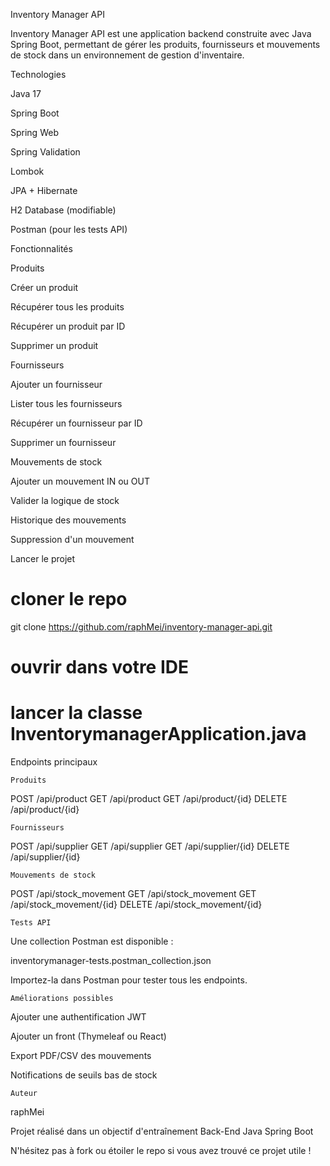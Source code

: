 Inventory Manager API

Inventory Manager API est une application backend construite avec Java Spring Boot, permettant de gérer les produits, fournisseurs et mouvements de stock dans un environnement de gestion d'inventaire.

Technologies

Java 17

Spring Boot

Spring Web

Spring Validation

Lombok

JPA + Hibernate

H2 Database (modifiable)

Postman (pour les tests API)

Fonctionnalités

Produits

Créer un produit

Récupérer tous les produits

Récupérer un produit par ID

Supprimer un produit

Fournisseurs

Ajouter un fournisseur

Lister tous les fournisseurs

Récupérer un fournisseur par ID

Supprimer un fournisseur

Mouvements de stock

Ajouter un mouvement IN ou OUT

Valider la logique de stock

Historique des mouvements

Suppression d'un mouvement

Lancer le projet

# cloner le repo
git clone https://github.com/raphMei/inventory-manager-api.git

# ouvrir dans votre IDE
# lancer la classe InventorymanagerApplication.java

Endpoints principaux

    Produits

POST /api/product
GET /api/product
GET /api/product/{id}
DELETE /api/product/{id}

    Fournisseurs

POST /api/supplier
GET /api/supplier
GET /api/supplier/{id}
DELETE /api/supplier/{id}

    Mouvements de stock

POST /api/stock_movement
GET /api/stock_movement
GET /api/stock_movement/{id}
DELETE /api/stock_movement/{id}

    Tests API

Une collection Postman est disponible :

inventorymanager-tests.postman_collection.json

Importez-la dans Postman pour tester tous les endpoints.

    Améliorations possibles

Ajouter une authentification JWT

Ajouter un front (Thymeleaf ou React)

Export PDF/CSV des mouvements

Notifications de seuils bas de stock

    Auteur

raphMei

Projet réalisé dans un objectif d'entraînement Back-End Java Spring Boot

N'hésitez pas à fork ou étoiler le repo si vous avez trouvé ce projet utile ! 

